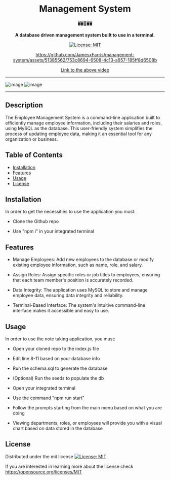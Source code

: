<div align="center">
<h1 align="center"> Management System </h1>
 🖥️🖥️🧑🖥️🖥️
<br>
  
<strong> A database driven management system built to use in a terminal. </strong>

[![License: MIT](https://img.shields.io/badge/License-MIT-yellow.svg)](https://opensource.org/licenses/MIT)

https://github.com/JamesxFarris/management-system/assets/51385562/753c8694-6508-4c13-a657-185ff8d6508b

[Link to the above video](https://github.com/JamesxFarris/management-system)

</div>
<hr>

![image](https://github.com/JamesxFarris/management-system/assets/51385562/1225842f-95a3-4b92-b173-be120fe6b13c)
![image](https://github.com/JamesxFarris/management-system/assets/51385562/b33a8d30-8aad-472b-8f97-1bd147316c7c)


<hr>

## Description

The Employee Management System is a command-line application built to efficiently manage employee information, including their salaries and roles, using MySQL as the database. This user-friendly system simplifies the process of updating employee data, making it an essential tool for any organization or business.

## Table of Contents

- [Installation](#installation)
- [Features](#features)
- [Usage](#usage)
- [License](#license)

## Installation

In order to get the necessities to use the application you must:

- Clone the Github repo

- Use "npm i" in your integrated terminal

## Features

- Manage Employees: Add new employees to the database or modify existing employee information, such as name, role, and salary.

- Assign Roles: Assign specific roles or job titles to employees, ensuring that each team member's position is accurately recorded.

- Data Integrity: The application uses MySQL to store and manage employee data, ensuring data integrity and reliability.

- Terminal-Based Interface: The system's intuitive command-line interface makes it accessible and easy to use.


  
## Usage

In order to use the note taking application, you must:

- Open your cloned repo to the index.js file

- Edit line 8-11 based on your database info

- Run the schema.sql to generate the database

- (Optional) Run the seeds to populate the db

- Open your integrated terminal

- Use the command "npm run start"

- Follow the prompts starting from the main menu based on what you are doing

- Viewing departments, roles, or employees will provide you with a visual chart based on data stored in the database

## License

Distributed under the mit license [![License: MIT](https://img.shields.io/badge/License-MIT-yellow.svg)](https://opensource.org/licenses/MIT)

If you are interested in learning more about the license check https://opensource.org/licenses/MIT
